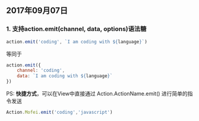 ## 2017年09月07日

### 1. 支持action.emit(channel, data, options)语法糖

```javascript
action.emit('coding', `I am coding with ${language}`)
```

等同于

```javascript
action.emit({
    channel: 'coding',
    data: `I am coding with ${language}`
})
```

PS: **快捷方式**，可以在View中直接通过 Action.ActionName.emit() 进行简单的指令发送

```javascript
Action.Mofei.emit('coding','javascript')
```